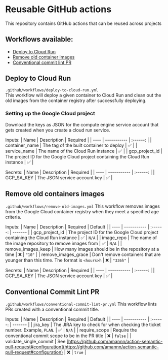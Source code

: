# Reusable GitHub actions

This repository contains GitHub actions that can be reused across projects

## Workflows available:

- [Deploy to Cloud Run](#deploy-to-cloud-run)
- [Remove old container images](#remove-old-containers-images)
- [Conventional commit lint PR](#conventional-commit-lint-pr)

## Deploy to Cloud Run

`.github/workflows/deploy-to-cloud-run.yml` <br>
This workflow will deploy a given container to Cloud Run and clean out the old images from the container registry after successfully deploying.

### Setting up the Google Cloud project

Download the keys as JSON for the compute engine service account that gets created when you create a cloud run service.

Inputs:
| Name | Description | Required |
| ---- | ----------- | :------: |
| container_name | The tag of the built container to deploy | ✅ |
| service_name | The name of the Cloud Run instance | ✅ |
| gcp_project_id | The project ID for the Google Cloud project containing the Cloud Run instance | ✅ |

Secrets:
| Name | Description | Required |
| ---- | ----------- | :------: |
| GCP_SA_KEY | The JSON service account key | ✅ |

## Remove old containers images

`.github/workflows/remove-old-images.yml`
This workflow removes images from the Google Cloud container registry when they meet a specified age criteria.

Inputs:
| Name | Description | Required | Default |
| ---- | ----------- | :------: | ------- |
| gcp_project_id | The project ID for the Google Cloud project containing the Cloud Run instance | ✅ | `N/A` |
| image_repo | The name of the image repository to remove images from | ✅ | `N/A` |
| remove_images_keep | How many images should be in the repository at a time | ❌ | `"10"` |
| remove_images_grace | Don't remove containers that are younger than this time. The format is `<hours>h` | ❌ | `"336h"` |

Secrets:
| Name | Description | Required |
| ---- | ----------- | :------: |
| GCP_SA_KEY | The JSON service account key | ✅ |

## Conventional Commit Lint PR

`.github/workflows/conventional-commit-lint-pr.yml`
This workflow lints PRs created with a conventional commit title.

Inputs:
| Name | Description | Required | Default |
| ---- | ----------- | :------: | ------- |
| jira_key | The JIRA key to check for when checking the ticket number. Example, `PLAN`. | ✅ | `N/A` |
| require_scope | Require the conventional commit scope to be in the PR title | ❌ | `false` |
| validate_single_commit | See [https://github.com/amannn/action-semantic-pull-request#configuration](https://github.com/amannn/action-semantic-pull-request#configuration) | ❌ | `true` |
